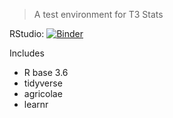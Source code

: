 
> A test environment for T3 Stats

RStudio: [![Binder](http://mybinder.org/badge_logo.svg)](http://mybinder.org/v2/gh/mcbroom/Test-Env/master?urlpath=rstudio)

Includes

- R base 3.6
- tidyverse
- agricolae
- learnr
